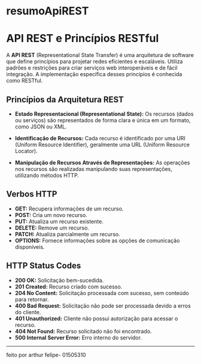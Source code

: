 # resumoApiREST
# API REST e Princípios RESTful

A **API REST** (Representational State Transfer) é uma arquitetura de software que define princípios para projetar redes eficientes e escaláveis. Utiliza padrões e restrições para criar serviços web interoperáveis e de fácil integração. A implementação específica desses princípios é conhecida como RESTful.

## Princípios da Arquitetura REST

- **Estado Representacional (Representational State):** Os recursos (dados ou serviços) são representados de forma clara e única em um formato, como JSON ou XML.

- **Identificação de Recursos:** Cada recurso é identificado por uma URI (Uniform Resource Identifier), geralmente uma URL (Uniform Resource Locator).

- **Manipulação de Recursos Através de Representações:** As operações nos recursos são realizadas manipulando suas representações, utilizando métodos HTTP.

## Verbos HTTP

- **GET:** Recupera informações de um recurso.
- **POST:** Cria um novo recurso.
- **PUT:** Atualiza um recurso existente.
- **DELETE:** Remove um recurso.
- **PATCH:** Atualiza parcialmente um recurso.
- **OPTIONS:** Fornece informações sobre as opções de comunicação disponíveis.

## HTTP Status Codes

- **200 OK:** Solicitação bem-sucedida.
- **201 Created:** Recurso criado com sucesso.
- **204 No Content:** Solicitação processada com sucesso, sem conteúdo para retornar.
- **400 Bad Request:** Solicitação não pode ser processada devido a erros do cliente.
- **401 Unauthorized:** Cliente não possui autorização para acessar o recurso.
- **404 Not Found:** Recurso solicitado não foi encontrado.
- **500 Internal Server Error:** Erro interno do servidor.

 ---
feito por arthur felipe- 01505310
